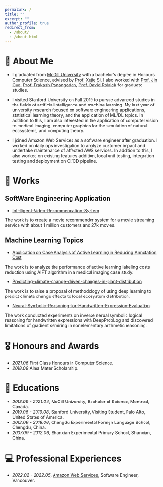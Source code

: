 ```yaml
---
permalink: /
title: ""
excerpt: ""
author_profile: true
redirect_from: 
  - /about/
  - /about.html
---
```

# 👦 About Me
- I graduated from [McGill University](https://www.mcgill.ca) with a bachelor’s degree in Honours Computer Science, advised by [Prof. Xujie Si](https://www.cs.mcgill.ca/~xsi). I also worked with [Prof. Jin Guo](https://www.cs.mcgill.ca/~jguo/lab.html), [Prof. Prakash Panangaden](https://www.cs.mcgill.ca/~prakash/), [Prof. David Rolnick](https://davidrolnick.com/) for graduate studies.

- I visited Stanford University on Fall 2019 to pursue advanced studies in the fields of artificial intelligence and machine learning. My last year of university research focused on software engineering applications, statistical learning theory, and the application of ML/DL topics. In addition to this, I am also interested in the application of computer vision to medical imaging, computer graphics for the simulation of natural ecosystems, and computing theory.

- I joined Amazon Web Services as a software engineer after graduation. I worked on daily ops investigation to analyze customer impact and undertake maintenance of affected AWS services. In addition to this, I also worked on existing features addition, local unit testing, integration testing and deployment on CI/CD pipeline.

# 📝 Works
## SoftWare Engineering Application
- [Intelligent-Video-Recommendation-System](https://github.com/KangruiRen0102/Intelligent-Video-Recommendation-System)

The work is to create a movie recommender system for a movie streaming service with about 1 million customers and 27k movies.

## Machine Learning Topics
- [Application on Case Analysis of Active Learning in Reducing Annotation Cost](https://github.com/KangruiRen0102/Application-on-Case-Analysis-of-Active-Learning-in-Reducing-Annotation-Cost)  

The work is to analyze the performance of active learning labeling costs reduction using AIFT algorithm in a medical imaging case study.

- [Predicting-climate-change-driven-changes-in-plant-distribution](https://github.com/KangruiRen0102/Predicting-climate-change-driven-changes-in-plant-distribution)

The work is to raise a proposal of methodology of using deep learning to predict climate change effects to local ecosystem distribution.

- [Neural-Symbolic-Reasoning-for-Handwritten-Expression-Evaluation](https://github.com/KangruiRen0102/Neural-Symbolic-Reasoning-for-Handwritten-Expression-Evaluation)
 
The work conducted experiments on inverse nerual symbolic logical reasoning for handwritten expressions with DeepProbLog and discovered limitations of gradient semiring in nonelementary arithmetic reasoning.

# 🎖 Honours and Awards
- *2021.06* First Class Honours in Computer Science. 
- *2018.09* Alma Mater Scholarship.

# 📖 Educations
- *2018.09 - 2021.04*, McGill University, Bachelor of Science, Montreal, Canada.
- *2019.06 - 2019.08*, Stanford University, Visiting Student, Palo Alto, United States of America.
- *2012.09 - 2018.06*, Chengdu Experimental Foreign Language School, Chengdu, China.
- *2007.09 - 2012.06*, Shanxian Experimental Primary School, Shanxian, China.


# 💻 Professional Experiences
- *2022.02 - 2022.05*, [Amazon Web Services](https://aws.amazon.com/), Software Engineer, Vancouver.


